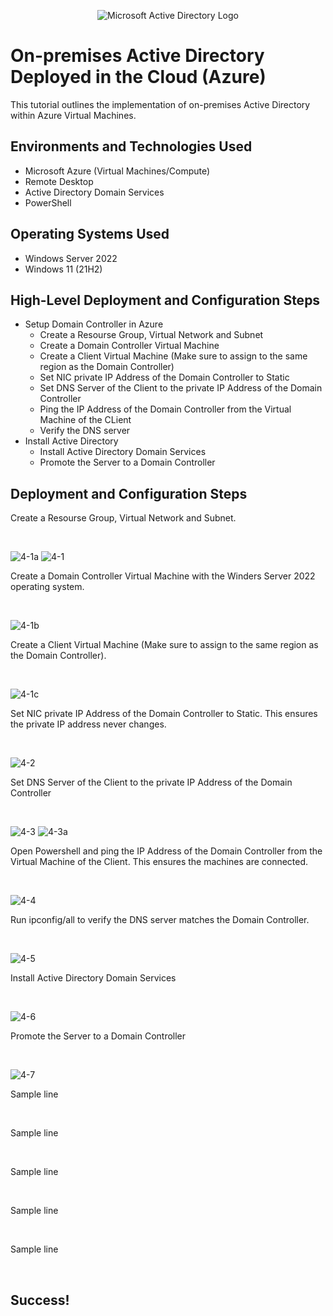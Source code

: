<p align="center">
<img src="https://i.imgur.com/pU5A58S.png" alt="Microsoft Active Directory Logo"/>
</p>

<h1>On-premises Active Directory Deployed in the Cloud (Azure)</h1>
This tutorial outlines the implementation of on-premises Active Directory within Azure Virtual Machines.<br />


<h2>Environments and Technologies Used</h2>

- Microsoft Azure (Virtual Machines/Compute)
- Remote Desktop
- Active Directory Domain Services
- PowerShell

<h2>Operating Systems Used </h2>

- Windows Server 2022
- Windows 11 (21H2)

<h2>High-Level Deployment and Configuration Steps</h2>

- Setup Domain Controller in Azure
  - Create a Resourse Group, Virtual Network and Subnet
  - Create a Domain Controller Virtual Machine
  - Create a Client Virtual Machine (Make sure to assign to the same region as the Domain Controller) 
  - Set NIC private IP Address of the Domain Controller to Static
  - Set DNS Server of the Client to the private IP Address of the Domain Controller
  - Ping the IP Address of the Domain Controller from the Virtual Machine of the CLient
  - Verify the DNS server
- Install Active Directory
  - Install Active Directory Domain Services
  - Promote the Server to a Domain Controller

<h2>Deployment and Configuration Steps</h2>


<p>
Create a Resourse Group, Virtual Network and Subnet.
</p>
<br />


![4-1a](https://github.com/user-attachments/assets/d1086edd-4957-4def-8ab3-9710f653a009)
![4-1](https://github.com/user-attachments/assets/449425f9-4e98-48f5-8cc0-fc1778b4bb81)


<p>
Create a Domain Controller Virtual Machine with the Winders Server 2022 operating system.
</p>
<br />


![4-1b](https://github.com/user-attachments/assets/3db79072-1976-4b01-bbde-e65b9f0a2db2)


<p>
Create a Client Virtual Machine (Make sure to assign to the same region as the Domain Controller).
</p>
<br />


![4-1c](https://github.com/user-attachments/assets/dfa28b68-a930-4acf-a5c1-b5c840d1bef8)


<p>
Set NIC private IP Address of the Domain Controller to Static. This ensures the private IP address never changes. 
</p>
<br />


![4-2](https://github.com/user-attachments/assets/5ec259b3-892e-49b7-8394-ded6a4c86d23)

<p>
Set DNS Server of the Client to the private IP Address of the Domain Controller
</p>
<br />


![4-3](https://github.com/user-attachments/assets/8d8f5256-58e3-4f37-82ea-eaf83a7d7050)
![4-3a](https://github.com/user-attachments/assets/d99a8047-bdb7-4306-97ed-753e6b3e7732)


<p>
Open Powershell and ping the IP Address of the Domain Controller from the Virtual Machine of the Client. This ensures the machines are connected. 
</p>
<br />


![4-4](https://github.com/user-attachments/assets/e54ca6da-6981-4f0c-a99e-489836c3509c)


<p>
Run ipconfig/all to verify the DNS server matches the Domain Controller.
</p>
<br />


![4-5](https://github.com/user-attachments/assets/078a55bc-c4f1-482f-9e2f-57efdfb2e6b7)


<p>
Install Active Directory Domain Services
</p>
<br />


![4-6](https://github.com/user-attachments/assets/3871b434-9887-4e98-a6e4-a36a15b0af32)


<p>
Promote the Server to a Domain Controller
</p>
<br />


![4-7](https://github.com/user-attachments/assets/75a20f68-2d3c-42a9-b787-5cab6943175e)

<p>
Sample line
</p>
<br />


<p>
Sample line
</p>
<br />


<p>
Sample line
</p>
<br />


<p>
Sample line
</p>
<br />


<p>
Sample line
</p>
<br />


<h2>Success!</h2>
